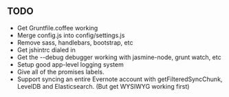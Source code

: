 TODO
----

* Get Gruntfile.coffee working
* Merge config.js into config/settings.js
* Remove sass, handlebars, bootstrap, etc
* Get jshintrc dialed in
* Get the --debug debugger working with jasmine-node, grunt watch, etc
* Setup good app-level logging system
* Give all of the promises labels.
* Support syncing an entire Evernote account with getFilteredSyncChunk, LevelDB and Elasticsearch. (But get WYSIWYG working first)
